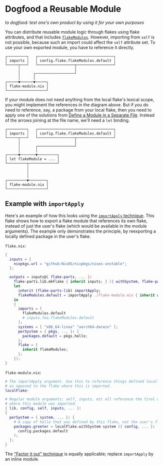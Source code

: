# Dogfood a Reusable Module

_to dogfood: test one's own product by using it for your own purposes_

You can distribute reusable module logic through flakes using flake attributes, and that includes [`flakeModules`](options/flake-parts-flakeModules.html#opt-flake.flakeModules).
However, importing from `self` is not possible, because such an import could affect the `self` attribute set.
To use your own exported module, you have to reference it directly.

```
┌─────────┐   ┌───────────────────────────────────┐
│ imports │   │ config.flake.flakeModules.default │
└─────┬───┘   └─────────────────┬─────────────────┘
      │                         │
      │      ┌──────────────────┘
      │      │
┌─────▼──────▼─────┐
│ flake-module.nix │
└──────────────────┘
```

If your module does not need anything from the local flake's lexical scope, you might implement the references in the diagram above.
But if you do need to reference, say, a package from your local flake, then you need to apply one of the solutions from [Define a Module in a Separate File](define-module-in-separate-file.md).
Instead of the arrows joining at the file name, we'll need a `let` binding.

```
┌─────────┐   ┌───────────────────────────────────┐
│ imports │   │ config.flake.flakeModules.default │
└─────┬───┘   └─────────────────┬─────────────────┘
      │                         │
      │       ┌─────────────────┘
      │       │
┌─────▼───────▼─────────┐
│ let flakeModule = ... │
└─────────┬─────────────┘
          │
          │
          │
┌─────────▼────────┐
│ flake-module.nix │
└──────────────────┘
```

## Example with `importApply`

Here's an example of how this looks using the [`importApply` technique](define-module-in-separate-file.md#importapply).
This flake shows how to export a flake module that references its own flake, instead of just the user's flake (which would be available in the module arguments).
The example only demonstrates the principle, by reexporting a locally defined package in the user's flake.

`flake.nix`:

```nix
{
  inputs = {
    nixpkgs.url = "github:NixOS/nixpkgs/nixos-unstable";
  };

  outputs = inputs@{ flake-parts, ... }:
    flake-parts.lib.mkFlake { inherit inputs; } ({ withSystem, flake-parts-lib, ... }:
    let
      inherit (flake-parts-lib) importApply;
      flakeModules.default = importApply ./flake-module.nix { inherit withSystem; };
    in
    {
      imports = [
        flakeModules.default
        # inputs.foo.flakeModules.default
      ];
      systems = [ "x86_64-linux" "aarch64-darwin" ];
      perSystem = { pkgs, ... }: {
        packages.default = pkgs.hello;
      };
      flake = {
        inherit flakeModules;
      };
    });
}
```

`flake-module.nix`:

```nix
# The importApply argument. Use this to reference things defined locally,
# as opposed to the flake where this is imported.
localFlake:

# Regular module arguments; self, inputs, etc all reference the final user flake,
# where this module was imported.
{ lib, config, self, inputs, ... }:
{
  perSystem = { system, ... }: {
    # A copy of hello that was defined by this flake, not the user's flake.
    packages.greeter = localFlake.withSystem system ({ config, ... }:
      config.packages.default
    );
  };
}
```

The ["Factor it out" technique](define-module-in-separate-file.md#factor-it-out) is equally applicable; replace `importApply` by an inline module.
